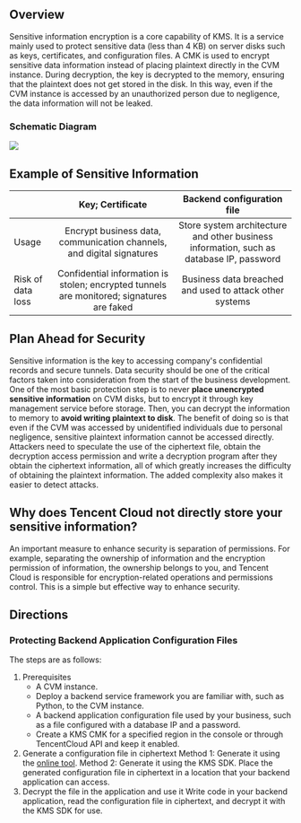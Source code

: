 ## Overview
Sensitive information encryption is a core capability of KMS. It is a service mainly used to protect sensitive data (less than 4 KB) on server disks such as keys, certificates, and configuration files.
A CMK is used to encrypt sensitive data information instead of placing plaintext directly in the CVM instance. During decryption, the key is decrypted to the memory, ensuring that the plaintext does not get stored in the disk. In this way, even if the CVM instance is accessed by an unauthorized person due to negligence, the data information will not be leaked.

### Schematic Diagram
![](https://main.qcloudimg.com/raw/c83f3053bce1e98e0d6084847aa31bfd.png)


## Example of Sensitive Information

| | Key; Certificate | Backend configuration file |
|-|:-:|:-:|
| Usage | Encrypt business data, communication channels, and digital signatures | Store system architecture and other business information, such as database IP, password |
| Risk of data loss | Confidential information is stolen; encrypted tunnels are monitored; signatures are faked | Business data breached and used to attack other systems |

## Plan Ahead for Security
Sensitive information is the key to accessing company's confidential records and secure tunnels. Data security should be one of the critical factors taken into consideration from the start of the business development. One of the most basic protection step is to never **place unencrypted sensitive information** on CVM disks, but to encrypt it through key management service before storage. Then, you can decrypt the information to memory to **avoid writing plaintext to disk**.
The benefit of doing so is that even if the CVM was accessed by unidentified individuals due to personal negligence, sensitive plaintext information cannot be accessed directly. Attackers need to speculate the use of the ciphertext file, obtain the decryption access permission and write a decryption program after they obtain the ciphertext information, all of which greatly increases the difficulty of obtaining the plaintext information. The added complexity also makes it easier to detect attacks. 

## Why does Tencent Cloud not directly store your sensitive information?
An important measure to enhance security is separation of permissions. For example, separating the ownership of information and the encryption permission of information, the ownership belongs to you, and Tencent Cloud is responsible for encryption-related operations and permissions control. This is a simple but effective way to enhance security.

## Directions
### Protecting Backend Application Configuration Files

The steps are as follows:
1. Prerequisites
	- A CVM instance.
	- Deploy a backend service framework you are familiar with, such as Python, to the CVM instance.
	- A backend application configuration file used by your business, such as a file configured with a database IP and a password.
	- Create a KMS CMK for a specified region in the console or through TencentCloud API and keep it enabled.
2. Generate a configuration file in ciphertext
	Method 1: Generate it using the [online tool](https://intl.cloud.tencent.com/document/product/1030/31973).
	Method 2: Generate it using the KMS SDK.
	Place the generated configuration file in ciphertext in a location that your backend application can access.
3. Decrypt the file in the application and use it
Write code in your backend application, read the configuration file in ciphertext, and decrypt it with the KMS SDK for use. 

